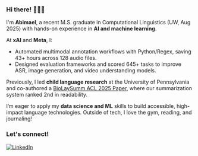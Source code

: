 ### Hi there! 🙋🏽‍♂️

I'm **Abimael**, a recent M.S. graduate in Computational Linguistics (UW, Aug 2025) with hands-on experience in **AI and machine learning**.

At **xAI** and **Meta**, I:

* Automated multimodal annotation workflows with Python/Regex, saving 43+ hours across 128 audio files.
* Designed evaluation frameworks and scored 645+ tasks to improve ASR, image generation, and video understanding models.

Previously, I led **child language research** at the University of Pennsylvania and co-authored a [BioLaySumm ACL 2025 Paper](https://github.com/Abimaelh/Abimaelh/blob/main/papers/2025-bionlp-share.pdf), where our summarization system ranked 2nd in readability.

I’m eager to apply my **data science and ML** skills to build accessible, high-impact language technologies. Outside of tech, I love the gym, reading, and journaling!

### Let's connect!
[<img alt="LinkedIn" src="https://img.shields.io/badge/LinkedIn-%230E76A8.svg?&style=for-the-badge&logo=LinkedIn&logoColor=white" />](https://www.linkedin.com/in/abimaelh/)